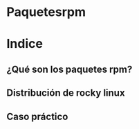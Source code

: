 # Paquetesrpm
# Indice
## ¿Qué son los paquetes rpm?

## Distribución de rocky linux

## Caso práctico
